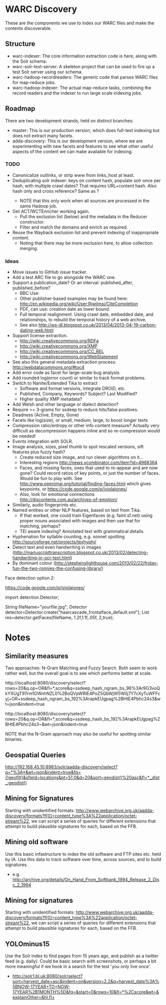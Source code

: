 WARC Discovery
==============

These are the components we use to index our WARC files and make the contents discoverable.

Structure
---------

 * warc-indexer: The core information extraction code is here, along with the Solr schema.
 * warc-solr-test-server: A skeleton project that can be used to fire up a test Solr server using our schema.
 * warc-hadoop-recordreaders: The generic code that parses WARC files for map-reduce jobs.
 * warc-hadoop-indexer: The actual map-reduce tasks, combining the record readers and the indexer to run large scale indexing jobs.

Roadmap
-------

There are two development strands, held on distinct branches:

* master: This is our production version, which does full-text indexing but does not extract many facets.
* adda-discovery: This is our development version, where we are experimenting with new facets and features to see what other useful aspects of the content we can make available for indexing.


### TODO ###

* Canonicalize outlinks, or strip www from links_host at least.
* Deduplicating solr indexer: keys on content hash, populate solr once per hash, with multiple crawl dates? That requires URL+content hash. Also hash only and cross reference? Same as <list url>?
    * NOTE that this only work when all sources are processed in the same Hadoop job.
* Get ACT/WCTEnricher working again.
    * Pull the exclusion list (below) and the metadata in the Reducer constructor.
    * Filter and match the domains and enrich as required. 
* Reuse the Wayback exclusion list and prevent indexing of inappropriate content.
    * Noting that there may be more exclusion here, to allow collection merging.

### Ideas ###
* Move issues to GitHub issue tracker.
* Add a test ARC file to go alongside the WARC one.
* Support a publication_date? Or an interval: published_after, published_before?
    * BBC Use: <meta name="OriginalPublicationDate" content="2006/09/12 16:42:45" />
    * Other publisher-based examples may be found here: http://en.wikipedia.org/wiki/User:Rjwilmsi/CiteCompletion
    * PDF, can use: creation date as lower bound.
    * Full temporal realignment. Using crawl date, embedded date, and relationships, to rebuild the temporal history of a web archive.
    * See also http://ws-dl.blogspot.co.uk/2013/04/2013-04-19-carbon-dating-web.html
* Support license extraction.
    * http://wiki.creativecommons.org/RDFa
    * http://wiki.creativecommons.org/XMP
    * http://wiki.creativecommons.org/CC_REL
    * http://wiki.creativecommons.org/WebStatement
* See also this general metadata extraction process: http://webdatacommons.org/#toc4
* Add error code as facet for large-scale bug analysis.
* Add rounded log(error count) or similar to track format problems.
* Switch to Nanite/Extended Tika to extract
    * Software and format versions, integrate DROID, etc.
    * Published, Company, Keywords? Subject? Last Modified?
    * Higher quality XMP metadata?
* Add Welsh and other language or dialect detection?
* Require >= 3-grams for ssdeep to reduce hits/false positives.
* Deadness (Active, Empty, Gone)
* Facets like log(size), or small, medium, large, to boost longer texts
* Compression ratio/entropy or other info content measure? Actually very difficult as decompression happens inline and so re-compression would be needed!
* Events integration with SOLR.
* Image analysis, sizes, pixel thumb to spot rescaled versions, sift features plus fuzzy hash?
    * Create reduced size image, and run clever algorithms on it...
    * Interesting regions http://news.ycombinator.com/item?id=4968364
    * Faces, and missing faces, ones that used to re-appear and are now gone? Could record ratios of key points, or just the number of faces. Would be fun to play with. See http://www.openimaj.org/tutorial/finding-faces.html which gives keypoints, or https://code.google.com/p/jviolajones/
    * Also, look for emotional connections http://discontents.com.au/archives-of-emotion/
* Similarly, audio fingerprints etc.
* Named entities or other NLP features, based on text from Tika.
    * If that worked, one could train Eigenfaces (e.g. faint.sf.net) using proper nouns associated with images and then use that for matching, perhaps?
    * TEI aware indexing? Annotated text with grammatical details.
* Hyphenation for syllable counting, e.g. sonnet spotting http://sourceforge.net/projects/texhyphj/
* Detect text and even handwriting in images (http://manuscripttranscription.blogspot.co.uk/2013/02/detecting-handwriting-in-ocr-text.html)
* By dominant colour (http://stephenslighthouse.com/2013/02/22/friday-fun-the-two-ronnies-the-confusing-library/)


Face detection option 2:

https://code.google.com/p/jviolajones/

import detection.Detector;

String fileName="yourfile.jpg";
Detector detector=Detector.create("haarcascade_frontalface_default.xml");
List<Rectangle> res=detector.getFaces(fileName, 1.2f,1.1f,.05f, 2,true);


Notes
=====


Similarity measures
-------------------

Two approaches: N-Gram Matching and Fuzzy Search. Both seem to work rather well, but the overall goal is to see which performs better at scale.

http://localhost:8080/discovery/select?rows=20&q.op=OR&fl=*,score&q=ssdeep_hash_ngram_bs_96%3Ar9G3voQkYXUgT97rm1GWnhNZL0%2BoQVpWRIE4PoZ5QbWjW5WiIj7Y7cXyTuWFFcyj+OR+ssdeep_hash_ngram_bs_192%3ArapkEUgpag%2BHtE4Pbhc24s3&wt=json&indent=true

http://localhost:8080/discovery/select?rows=20&q.op=OR&fl=*,score&q=ssdeep_hash_bs_192%3ArapkEUgpag%2BHtE4Pbhc24s3~&wt=json&indent=true

NOTE that the N-Gram approach may also be useful for spotting similar binaries.

Geospatial Queries
------------------
http://192.168.45.10:8983/solr/aadda-discovery/select?q=*%3A*&wt=json&indent=true&fq={!geofilt}&sfield=locations&pt=51,0&d=20&sort=geodist()%20asc&fl=*,_dist_:geodist()


Mining for Signatures
---------------------
Starting with unidentified formats: http://www.webarchive.org.uk/aadda-discovery/formats?f[0]=content_type%3A%22application/octet-stream%22, we can script a series of queries for different extensions that attempt to build plausible signatures for each, based on the FFB.

Mining old software
-------------------
Use this basic infastructure to index the old software and FTP sites etc. held by IA. Use this data to track software over time, across sources, and to build signatures.

* e.g. http://archive.org/details/On_Hand_From_Softbank_1994_Release_2_Disc_2_1994

Mining for signatures
---------------------
Starting with unidentified formats: http://www.webarchive.org.uk/aadda-discovery/formats?f[0]=content_type%3A%22application/octet-stream%22, we can script a series of queries for different extensions that attempt to build plausible signatures for each, based on the FFB.

YOLOminus15
-----------
Use the Solr index to find pages from 15 years ago, and publish as a twitter feed (e.g. daily). Could be basic search with screenshots, or perhaps a bit more meaningful if we hook in a search for the test 'you only live once'.

* http://solr1.bl.uk:8080/solr/select?sort=harvest_date+asc&indent=on&version=2.2&q=harvest_date%3A%5BNOW-17YEAR+TO+NOW-17YEAR%2B1MONTH%5D&fq=&start=0&rows=10&fl=*%2Cscore&wt=&explainOther=&hl.fl=
